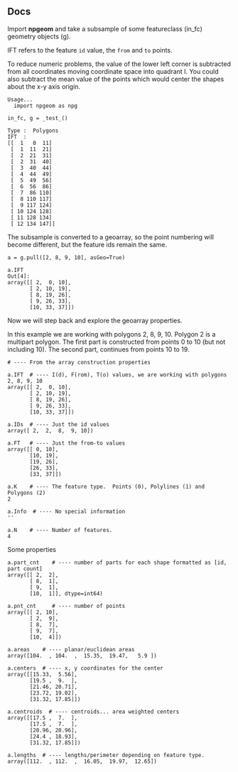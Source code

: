 ## Docs ##

Import **npgeom** and take a subsample of some featureclass (in_fc) geometry objects (g).

IFT refers to the feature `id` value, the `from` and `to` points.

To reduce numeric problems, the value of the lower left corner is subtracted from all coordinates moving coordinate space into quadrant I.  You could also subtract the mean value of the points which would center the shapes about the x-y axis origin.

```
Usage...
  import npgeom as npg

in_fc, g = _test_()

Type :  Polygons
IFT  :
[[  1   0  11]
 [  1  11  21]
 [  2  21  31]
 [  2  31  40]
 [  3  40  44]
 [  4  44  49]
 [  5  49  56]
 [  6  56  86]
 [  7  86 110]
 [  8 110 117]
 [  9 117 124]
 [ 10 124 128]
 [ 11 128 134]
 [ 12 134 147]]
```

The subsample is converted to a geoarray, so the point numbering will become different, but the feature ids remain the same.
```
a = g.pull([2, 8, 9, 10], asGeo=True)

a.IFT
Out[4]: 
array([[ 2,  0, 10],
       [ 2, 10, 19],
       [ 8, 19, 26],
       [ 9, 26, 33],
       [10, 33, 37]])

```

Now we will step back and explore the geoarray properties.

In this example we are working with polygons 2, 8, 9, 10.  Polygon 2 is a multipart polygon.  The first part is constructed from points 0 to 10 (but not including 10).  The second part, continues from points 10 to 19.

```
# ---- From the array construction properties

a.IFT  # ---- I(d), F(rom), T(o) values, we are working with polygons 2, 8, 9, 10
array([[ 2,  0, 10],
       [ 2, 10, 19],
       [ 8, 19, 26],
       [ 9, 26, 33],
       [10, 33, 37]])

a.IDs  # ---- Just the id values
array([ 2,  2,  8,  9, 10])

a.FT   # ---- Just the from-to values
array([[ 0, 10],
       [10, 19],
       [19, 26],
       [26, 33],
       [33, 37]])

a.K    # ---- The feature type.  Points (0), Polylines (1) and Polygons (2)
2

a.Info  # ---- No special information
''

a.N    # ---- Number of features.
4

```
Some properties

```
a.part_cnt    # ---- number of parts for each shape formatted as [id, part count]
array([[ 2,  2],
       [ 8,  1],
       [ 9,  1],
       [10,  1]], dtype=int64)

a.pnt_cnt     # ---- number of points
array([[ 2, 10],
       [ 2,  9],
       [ 8,  7],
       [ 9,  7],
       [10,  4]])
 
a.areas    # ---- planar/euclidean areas
array([104.  , 104.  ,  15.35,  19.47,   5.9 ])

a.centers  # ---- x, y coordinates for the center 
array([[15.33,  5.56],
       [19.5 ,  9.  ],
       [21.46, 20.71],
       [23.72, 19.02],
       [31.32, 17.85]])

a.centroids  # ---- centroids... area weighted centers
array([[17.5 ,  7.  ],
       [17.5 ,  7.  ],
       [20.96, 20.96],
       [24.4 , 18.93],
       [31.32, 17.85]])

a.lengths  # ---- lengths/perimeter depending on feature type.
array([112.  , 112.  ,  16.05,  19.97,  12.65])
```
